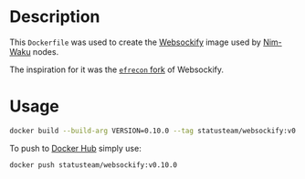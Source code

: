 # Description

This `Dockerfile` was used to create the [Websockify](https://github.com/novnc/websockify) image used by [Nim-Waku](https://github.com/status-im/nim-waku) nodes.

The inspiration for it was the [`efrecon` fork](https://github.com/efrecon/websockify/tree/master) of Websockify.

# Usage

```sh
docker build --build-arg VERSION=0.10.0 --tag statusteam/websockify:v0.10.0 .
```
To push to [Docker Hub](https://hub.docker.com/r/statusteam/websockify) simply use:
```sh
docker push statusteam/websockify:v0.10.0
```
